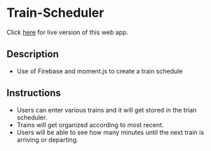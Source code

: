 # Train-Scheduler

Click [here](https://melissarburnham.github.io/Train-Scheduler/) for live version of this web app. 

## Description
* Use of Firebase and moment.js to create a train schedule

## Instructions
* Users can enter various trains and it will get stored in the trian scheduler.
* Trains will get organized according to most recent.
* Users will be able to see how many minutes until the next train is arriving or departing.

